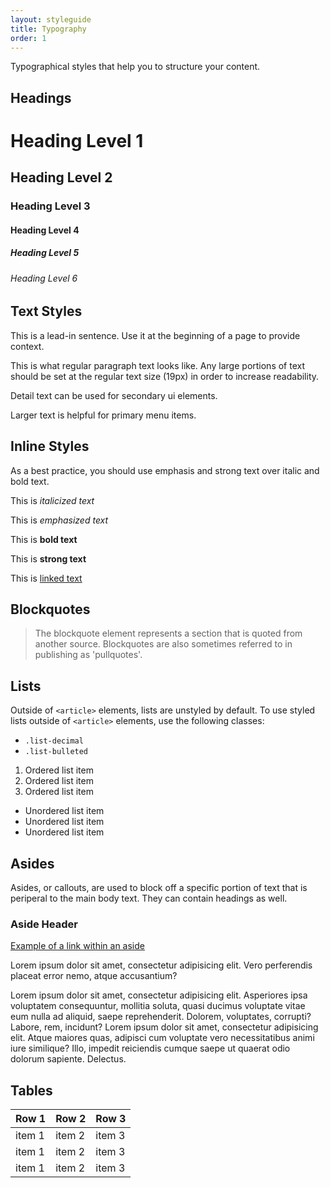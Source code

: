 ```yaml
---
layout: styleguide
title: Typography
order: 1
---
```


<p class="lead-in">Typographical styles that help you to structure your content.</p>

## Headings
<div class="preview">
  <h1>Heading Level 1</h1>
  <h2>Heading Level 2</h2>
  <h3>Heading Level 3</h3>
  <h4>Heading Level 4</h4>
  <h5>Heading Level 5</h5>
  <h6>Heading Level 6</h6>
</div>

## Text Styles

<div class="preview">
  <p class="lead-in">This is a lead-in sentence. Use it at the beginning of a page to provide context.</p>
  <p>This is what regular paragraph text looks like. Any large portions of text should be set at the regular text size (19px) in order to increase readability.</p>
  <p class="detail-text">Detail text can be used for secondary ui elements.</p>
  <p class="large-text">Larger text is helpful for primary menu items.</p>
</div>

## Inline Styles

As a best practice, you should use emphasis and strong text over italic and bold text.

<div class="preview">
  <p>This is <i>italicized text</i></p>
  <p>This is <em>emphasized text</em></p>
  <p>This is <b>bold text</b></p>
  <p>This is <strong>strong text</strong></p>
  <p>This is <a href="#">linked text</a></p>
</div>

## Blockquotes

<div class="preview">
  <blockquote>The blockquote element represents a section that is quoted from another source. Blockquotes are also sometimes referred to in publishing as 'pullquotes'.</blockquote>  
</div>




## Lists

Outside of `<article>` elements, lists are unstyled by default. To use styled lists outside of `<article>` elements, use the following classes:

- `.list-decimal`
- `.list-bulleted`

<div class="preview">
  <ol>
    <li>Ordered list item</li>
    <li>Ordered list item</li>
    <li>Ordered list item</li>
  </ol>
</div>

<div class="preview">
  <ul>
    <li>Unordered list item</li>
    <li>Unordered list item</li>
    <li>Unordered list item</li>
  </ul>
</div>

## Asides

<div class="preview">
  <aside>
    <p>Asides, or callouts, are used to block off a specific portion of text that is periperal to the main body text. They can contain headings as well.</p>
  </aside>
</div>

<div class="preview">
  <aside>
    <h3>Aside Header</h3>
    <p><a href="#">Example of a link within an aside</a></p>
    <p>Lorem ipsum dolor sit amet, consectetur adipisicing elit. Vero perferendis placeat error nemo, atque accusantium?</p>
  </aside>
  <p class="is-peripheral">Lorem ipsum dolor sit amet, consectetur adipisicing elit. Asperiores ipsa voluptatem consequuntur, mollitia soluta, quasi ducimus voluptate vitae eum nulla ad aliquid, saepe reprehenderit. Dolorem, voluptates, corrupti? Labore, rem, incidunt? Lorem ipsum dolor sit amet, consectetur adipisicing elit. Atque maiores quas, adipisci cum voluptate vero necessitatibus animi iure similique? Illo, impedit reiciendis cumque saepe ut quaerat odio dolorum sapiente. Delectus.</p>
</div>


## Tables

<div class="preview">
  <table>
    <thead>
      <tr>
        <th>Row 1</th>
        <th>Row 2</th>
        <th>Row 3</th>
      </tr>
    </thead>
    <tbody>
      <tr>
        <td>item 1</td>
        <td>item 2</td>
        <td>item 3</td>
      </tr>
      <tr>
        <td>item 1</td>
        <td>item 2</td>
        <td>item 3</td>
      </tr>
      <tr>
        <td>item 1</td>
        <td>item 2</td>
        <td>item 3</td>
      </tr>
    </tbody>
  </table>
</div>